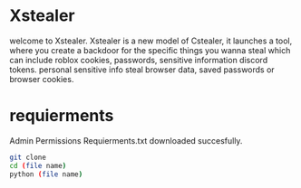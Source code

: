 # Xstealer
welcome to Xstealer.
Xstealer is a new model of Cstealer, it launches a tool,
where you create a backdoor for the specific things you wanna steal which can include
roblox cookies, passwords, sensitive information
discord tokens.
personal sensitive info
steal browser data, saved passwords or browser cookies.

# requierments
Admin Permissions
Requierments.txt downloaded succesfully.


```bash
git clone 
cd (file name)
python (file name)

